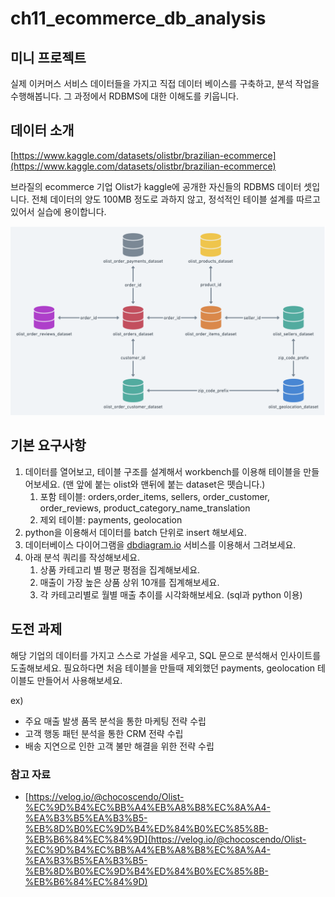 # ch11_ecommerce_db_analysis

## 미니 프로젝트

실제 이커머스 서비스 데이터들을 가지고 직접 데이터 베이스를 구축하고, 분석 작업을 수행해봅니다. 그 과정에서 RDBMS에 대한 이해도를 키웁니다.

## 데이터 소개

[https://www.kaggle.com/datasets/olistbr/brazilian-ecommerce](https://www.kaggle.com/datasets/olistbr/brazilian-ecommerce)

브라질의 ecommerce 기업 Olist가 kaggle에 공개한 자신들의 RDBMS 데이터 셋입니다. 전체 데이터의 양도 100MB 정도로 과하지 않고, 정석적인 테이블 설계를 따르고 있어서 실습에 용이합니다.

![Untitled](ch11_ecommerce_db_analysis/Untitled.png)

## 기본 요구사항

1. 데이터를 열어보고, 테이블 구조를 설계해서 workbench를 이용해 테이블을 만들어보세요. (맨 앞에 붙는 olist와 맨뒤에 붙는 dataset은 뗏습니다.)
    1. 포함 테이블: orders,order_items, sellers, order_customer, order_reviews, product_category_name_translation
    2. 제외 테이블: payments, geolocation
2. python을 이용해서 데이터를 batch 단위로 insert 해보세요.
3. 데이터베이스 다이어그램을 [dbdiagram.io](http://dbdiagram.io) 서비스를 이용해서 그려보세요.
4. 아래 분석 쿼리를 작성해보세요.
    1. 상품 카테고리 별 평균 평점을 집계해보세요.
    2. 매출이 가장 높은 상품 상위 10개를 집계해보세요.
    3. 각 카테고리별로 월별 매출 추이를 시각화해보세요. (sql과 python 이용)

## 도전 과제

해당 기업의 데이터를 가지고 스스로 가설을 세우고, SQL 문으로 분석해서 인사이트를 도출해보세요. 필요하다면 처음 테이블을 만들때 제외했던 payments, geolocation 테이블도 만들어서 사용해보세요.

ex)

- 주요 매출 발생 품목 분석을 통한 마케팅 전략 수립
- 고객 행동 패턴 분석을 통한 CRM 전략 수립
- 배송 지연으로 인한 고객 불만 해결을 위한 전략 수립

### 참고 자료
- [https://velog.io/@chocoscendo/Olist-%EC%9D%B4%EC%BB%A4%EB%A8%B8%EC%8A%A4-%EA%B3%B5%EA%B3%B5-%EB%8D%B0%EC%9D%B4%ED%84%B0%EC%85%8B-%EB%B6%84%EC%84%9D](https://velog.io/@chocoscendo/Olist-%EC%9D%B4%EC%BB%A4%EB%A8%B8%EC%8A%A4-%EA%B3%B5%EA%B3%B5-%EB%8D%B0%EC%9D%B4%ED%84%B0%EC%85%8B-%EB%B6%84%EC%84%9D)